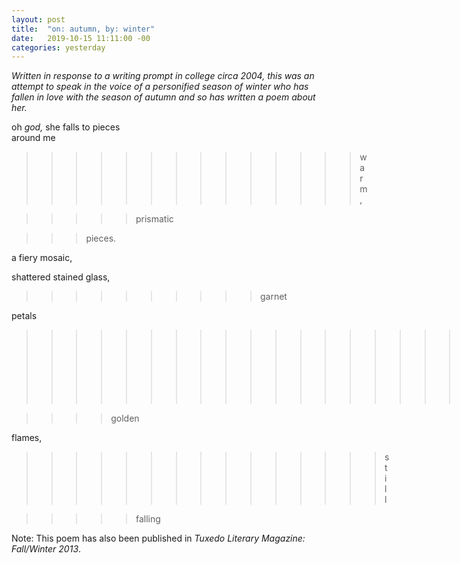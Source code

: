 ```yaml
---
layout: post
title:  "on: autumn, by: winter"
date:   2019-10-15 11:11:00 -00
categories: yesterday
---
```


*Written in response to a writing prompt in college circa 2004, this was an attempt to speak in the voice of a personified season of winter who has fallen in love with the season of autumn and so has written a poem about her.* 

oh *god,* she falls to pieces <br/>
around me <!--more-->


>>>>>>>>>>>>>>warm, 


>>>>>prismatic 


>>>pieces.


            
a fiery mosaic,

  
  shattered stained glass,
 


>>>>>>>>>>garnet


petals
 
 
 
 >>>>>>>>>>>>>>>>>>>>>>>>>kissing
 
 
 
 
 >>>>golden
 
 
 
 flames,
 
 
 
 
 
 >>>>>>>>>>>>>>>still
 
 
 
 >>>>>falling
 
 
 
 
 
 Note: This poem has also been published in *Tuxedo Literary Magazine: Fall/Winter 2013*.




